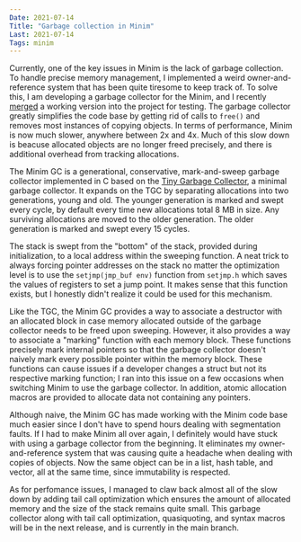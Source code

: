 ```yaml
---
Date: 2021-07-14
Title: "Garbage collection in Minim"
Last: 2021-07-14
Tags: minim
---
```


Currently, one of the key issues in Minim is the lack of garbage collection.
To handle precise memory management, I implemented a weird owner-and-reference
  system that has been quite tiresome to keep track of.
To solve this, I am developing a garbage collector for the Minim, and I recently
  [merged](https://github.com/bksaiki/Minim/pull/5)
  a working version into the project for testing.
The garbage collector greatly simplifies the code base by getting rid
  of calls to `free()` and removes most instances of copying objects.
In terms of performance, Minim is now much slower, anywhere between 2x and 4x.
Much of this slow down is beacuse allocated objects are no
  longer freed precisely, and there is additional overhead
  from tracking allocations.

The Minim GC is a generational, conservative, mark-and-sweep garbage
  collector implemented in C based on the
  [Tiny Garbage Collector](https://github.com/orangeduck/tgc),
  a minimal garbage collector.
It expands on the TGC by separating allocations into two generations,
  young and old.
The younger generation is marked and swept every cycle, by default
  every time new allocations total 8 MB in size.
Any surviving allocations are moved to the older generation.
The older generation is marked and swept every 15 cycles.

The stack is swept from the "bottom" of the stack, provided during
  initialization, to a local address within the sweeping function.
A neat trick to always forcing pointer addresses on the stack no matter
  the optimization level is to use the `setjmp(jmp_buf env)` function
  from `setjmp.h` which saves the values of registers to set a jump point.
It makes sense that this function exists, but I honestly didn't realize
  it could be used for this mechanism.

Like the TGC, the Minim GC provides a way to associate a destructor with
  an allocated block in case memory allocated outside of the garbage
  collector needs to be freed upon sweeping.
However, it also provides a way to associate a "marking" function with each
  memory block.
These functions precisely mark internal pointers so that the garbage collector
  doesn't naively mark every possible pointer within the memory block.
These functions can cause issues if a developer changes a struct but not its
  respective marking function; I ran into this issue on a few occasions
  when switching Minim to use the garbage collector.
In addition, atomic allocation macros are provided to allocate data not containing
  any pointers.

Although naive, the Minim GC has made working with the Minim code base much easier
  since I don't have to spend hours dealing with segmentation faults.
If I had to make Minim all over again, I definitely would have stuck with using a
  garbage collector from the beginning.
It eliminates my owner-and-reference system that was causing quite
  a headache when dealing with copies of objects.
Now the same object can be in a list, hash table, and vector, all at the same time,
  since immutability is respected.

As for perfomance issues, I managed to claw back almost all of the slow down by
  adding tail call optimization which ensures the amount of allocated
  memory and the size of the stack remains quite small.
This garbage collector along with tail call optimization, quasiquoting, and
  syntax macros will be in the next release, and is currently in the main branch.
